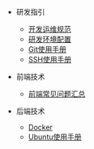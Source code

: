 * 研发指引
  * [开发运维规范](devops/dev-rule/dev.md)
  * [研发环境配置](devops/devops-env/ubuntu-config.md)
  * [Git使用手册](devops/devops-tools/git/)
  * [SSH使用手册](devops/devops-tools/ssh/)

* 前端技术
  * [前端常见问题汇总](frontend/problem-frontend/other-problem.md)

* 后端技术
  * [Docker](backend/docker.md)
  * [Ubuntu使用手册](backend/Ubuntu/)


